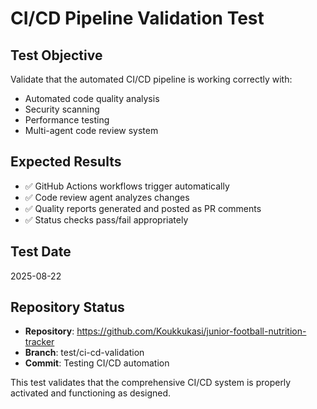 # CI/CD Pipeline Validation Test

## Test Objective
Validate that the automated CI/CD pipeline is working correctly with:
- Automated code quality analysis
- Security scanning
- Performance testing
- Multi-agent code review system

## Expected Results
- ✅ GitHub Actions workflows trigger automatically
- ✅ Code review agent analyzes changes
- ✅ Quality reports generated and posted as PR comments
- ✅ Status checks pass/fail appropriately

## Test Date
2025-08-22

## Repository Status
- **Repository**: https://github.com/Koukkukasi/junior-football-nutrition-tracker
- **Branch**: test/ci-cd-validation
- **Commit**: Testing CI/CD automation

This test validates that the comprehensive CI/CD system is properly activated and functioning as designed.